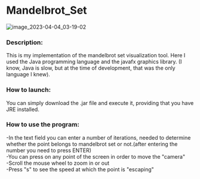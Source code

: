 # Mandelbrot_Set

![image_2023-04-04_03-19-02](https://user-images.githubusercontent.com/93164951/229654504-03d4311a-bb20-4395-9a4f-a3923bb9be70.png)

### Description:
This is my implementation of the mandelbrot set visualization tool.
Here I used the Java programming language and the javafx graphics library. (I know, Java is slow, but at the time of development, that was the only language I knew).
### How to launch:
You can simply download the .jar file and execute it, providing that you have JRE installed.
### How to use the program:
-In the text field you can enter a number of iterations, needed to determine whether the point belongs to mandelbrot set or not.(after entering the number you need to press ENTER)<br />
-You can press on any point of the screen in order to move the "camera"<br />
-Scroll the mouse wheel to zoom in or out<br />
-Press "s" to see the speed at which the point is "escaping"<br />
